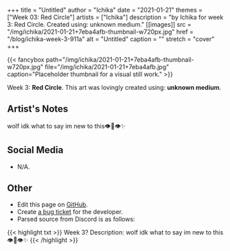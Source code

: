 +++
title =       "Untitled"
author =      "Ichika"
date =        "2021-01-21"
themes =      ["Week 03: Red Circle"]
artists =     ["Ichika"]
description = "by Ichika for week 3: Red Circle. Created using: unknown medium."
[[images]]
      src = "/img/ichika/2021-01-21+7eba4afb-thumbnail-w720px.jpg"
      href = "/blog/ichika-week-3-911a"
      alt = "Untitled"
      caption = ""
      stretch = "cover"
+++

{{< fancybox path="/img/ichika/2021-01-21+7eba4afb-thumbnail-w720px.jpg" file="/img/ichika/2021-01-21+7eba4afb.jpg" caption="Placeholder thumbnail for a visual still work." >}}


Week 3: **Red Circle**. This art was lovingly created using: **unknown medium**.

## Artist's Notes

wolf idk what to say im new to this👁️👄👁️✨

## Social Media

- N/A.

## Other

- Edit this page on [GitHub](https://github.com/teaminkling/web-refresh/edit/main/content/blog/ichika-week-3-911a.md).
- Create [a bug ticket](https://github.com/teaminkling/web-refresh/issues/new?assignees=&labels=bug&template=problem-report.md&title=) for the developer.
- Parsed source from Discord is as follows:

{{< highlight txt >}}
Week 3?
Description: wolf idk what to say im new to this👁️👄👁️✨
{{< /highlight >}}
